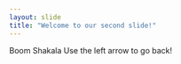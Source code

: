 ```yaml
---
layout: slide
title: "Welcome to our second slide!"
---
```

Boom Shakala
Use the left arrow to go back!
